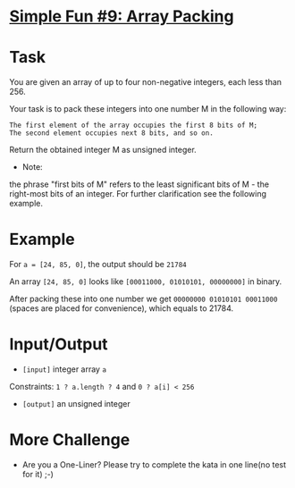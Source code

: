 # [Simple Fun #9: Array Packing](https://www.codewars.com/kata/simple-fun-number-9-array-packing "https://www.codewars.com/kata/588453ea56daa4af920000ca")

# Task
 You are given an array of up to four non-negative integers, each less than 256.

 Your task is to pack these integers into one number M in the following way:
```
The first element of the array occupies the first 8 bits of M;
The second element occupies next 8 bits, and so on.
```
Return the obtained integer M as unsigned integer.

 - Note: 
 
 the phrase "first bits of M" refers to the least significant bits of M - the right-most bits of an integer. For further clarification see the following example.

# Example

 For `a = [24, 85, 0]`, the output should be `21784`

 An array `[24, 85, 0]` looks like `[00011000, 01010101, 00000000]` in binary.

 After packing these into one number we get `00000000 01010101 00011000` (spaces are placed for convenience), which equals to 21784.

# Input/Output

 - `[input]` integer array `a`

 Constraints: `1 ? a.length ? 4` and `0 ? a[i] < 256`

 - `[output]` an unsigned integer

# More Challenge
 - Are you a One-Liner? Please try to complete the kata in one line(no test for it) ;-)